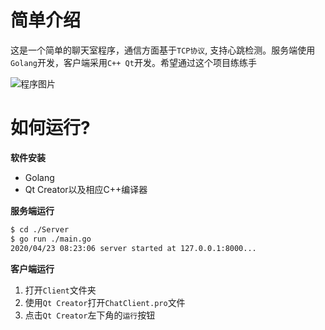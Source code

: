 # 简单介绍

这是一个简单的聊天室程序，通信方面基于`TCP协议`, 支持心跳检测。服务端使用`Golang`开发，客户端采用`C++ Qt`开发。希望通过这个项目练练手

![程序图片](https://cloud-netdisk.oss-cn-chengdu.aliyuncs.com/%E9%A1%B9%E7%9B%AE%E5%9B%BE%E7%89%87ChatRoom1.png)

# 如何运行?

**软件安装**

* Golang
* Qt Creator以及相应C++编译器

**服务端运行**

```sh
$ cd ./Server
$ go run ./main.go
2020/04/23 08:23:06 server started at 127.0.0.1:8000...
```

**客户端运行**

1. 打开`Client`文件夹
2. 使用`Qt Creator`打开`ChatClient.pro`文件
3. 点击`Qt Creator`左下角的`运行`按钮